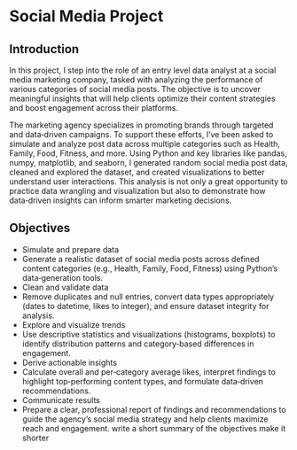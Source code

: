 # Social Media Project
## Introduction
In this project, I step into the role of an entry level data analyst at a social media marketing company, tasked with analyzing the performance of various categories of social media posts. The objective is to uncover meaningful insights that will help clients optimize their content strategies and boost engagement across their platforms.

The marketing agency specializes in promoting brands through targeted and data‑driven campaigns. To support these efforts, I’ve been asked to simulate and analyze post data across multiple categories such as Health, Family, Food, Fitness, and more. Using Python and key libraries like pandas, numpy, matplotlib, and seaborn, I generated random social media post data, cleaned and explored the dataset, and created visualizations to better understand user interactions. This analysis is not only a great opportunity to practice data wrangling and visualization but also to demonstrate how data‑driven insights can inform smarter marketing decisions.

## Objectives
* Simulate and prepare data
* Generate a realistic dataset of social media posts across defined content categories (e.g., Health, Family, Food, Fitness) using Python’s data‑generation tools.
* Clean and validate data
* Remove duplicates and null entries, convert data types appropriately (dates to datetime, likes to integer), and ensure dataset integrity for analysis.
* Explore and visualize trends
* Use descriptive statistics and visualizations (histograms, boxplots) to identify distribution patterns and category‑based differences in engagement.
* Derive actionable insights
* Calculate overall and per‑category average likes, interpret findings to highlight top‑performing content types, and formulate data‑driven recommendations.
* Communicate results
* Prepare a clear, professional report of findings and recommendations to guide the agency’s social media strategy and help clients maximize reach and engagement. write a short summary of the objectives make it shorter
